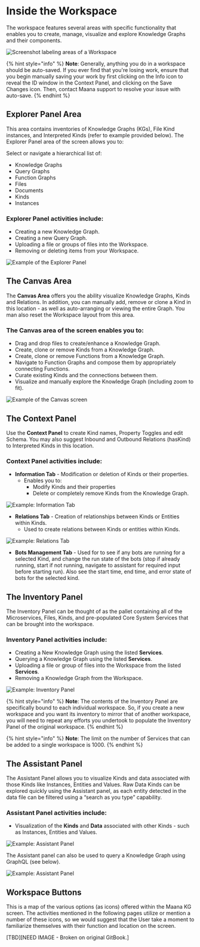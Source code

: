 # Inside the Workspace

The workspace features several areas with specific functionality that enables you to create, manage, visualize and explore Knowledge Graphs and their components.

![Screenshot labeling areas of a Workspace](https://maanaimages.blob.core.windows.net/maana-q-documentation/Screen%20Shot%202019-02-07%20at%2012.43.29%20PM.png)



{% hint style="info" %}
**Note**:  Generally, anything you do in a workspace should be auto-saved.  If you ever find that you're losing work, ensure that you begin manually saving your work by first clicking on the Info icon to reveal the ID window in the Context Panel, and clicking on the Save Changes icon.  Then, contact Maana support to resolve your issue with auto-save.
{% endhint %}

## Explorer Panel Area

This area contains inventories of Knowledge Graphs \(KGs\), File Kind instances, and Interpreted Kinds \(refer to example provided below\). The Explorer Panel area of the screen allows you to:

Select or navigate a hierarchical list of:

* Knowledge Graphs
* Query Graphs
* Function Graphs
* Files
* Documents
* Kinds
* Instances

### **Explorer Panel** activities include:

* Creating a new Knowledge Graph.
* Creating a new Query Graph.
* Uploading a file or groups of files into the Workspace.
* Removing or deleting items from your Workspace.

![Example of the Explorer Panel](https://maanaimages.blob.core.windows.net/maana-q-documentation/Explorer%20Panel.png)



## The Canvas Area

The **Canvas Area** offers you the ability visualize Knowledge Graphs, Kinds and Relations. In addition, you can manually add, remove or clone a Kind in this location - as well as auto-arranging or viewing the entire Graph. You man also reset the Workspace layout from this area.  

### The Canvas area of the screen enables you to:

* Drag and drop files to create/enhance a Knowledge Graph.
* Create, clone or remove Kinds from a Knowledge Graph.
* Create, clone or remove Functions from a Knowledge Graph.
* Navigate to Function Graphs and compose them by appropriately connecting Functions.
* Curate existing Kinds and the connections between them.
* Visualize and manually explore the Knowledge Graph \(including zoom to fit\).

![Example of the Canvas screen](https://maanaimages.blob.core.windows.net/maana-q-documentation/image008.png)



## The Context Panel

Use the **Context Panel** to create Kind names, Property Toggles and edit Schema.  You may also suggest Inbound and Outbound Relations \(hasKind\) to Interpreted Kinds in this location.

### **Context Panel** activities include:

* **Information Tab** - Modification or deletion of Kinds or their properties.
  * Enables you to:
    * Modify Kinds and their properties
    * Delete or completely remove Kinds from the Knowledge Graph.

![Example: Information Tab](https://maanaimages.blob.core.windows.net/maana-q-documentation/Information%20Tab.png)



* **Relations Tab** - Creation of relationships between Kinds or Entities within Kinds.
  * Used to create relations between Kinds or entities within Kinds.

![Example: Relations Tab](https://maanaimages.blob.core.windows.net/maana-q-documentation/Relations%20Tab.png)



* **Bots Management Tab** - Used for to see if any bots are running for a selected Kind, and change the run state of the bots \(stop if already running, start if not running, navigate to assistant for required input before starting run\). Also see the start time, end time, and error state of bots for the selected kind.

## The Inventory Panel

The Inventory Panel can be thought of as the pallet containing all of the Microservices, Files, Kinds, and pre-populated Core System Services that can be brought into the workspace.

### **Inventory Panel** activities include:

* Creating a New Knowledge Graph using the listed **Services**.
* Querying a Knowledge Graph using the listed **Services**.
* Uploading a file or group of files into the Workspace from the listed **Services**.
* Removing a Knowledge Graph from the Workspace.

![Example: Inventory Panel](https://maanaimages.blob.core.windows.net/maana-q-documentation/image010.png)



{% hint style="info" %}
**Note**:  The contents of the Inventory Panel are specifically bound to each individual workspace. So, if you create a new workspace and you want its inventory to mirror that of another workspace, you will need to repeat any efforts you undertook to populate the Inventory Panel of the original workspace.
{% endhint %}

{% hint style="info" %}
**Note**:  The limit on the number of Services that can be added to a single workspace is 1000.
{% endhint %}

## The Assistant Panel

The Assistant Panel allows you to visualize Kinds and data associated with those Kinds like Instances, Entities and Values. Raw Data Kinds can be explored quickly using the Assistant panel, as each entity detected in the data file can be filtered using a “search as you type” capability.

### Assistant **Panel** activities include:

* Visualization of the **Kinds** and **Data** associated with other Kinds - such as Instances, Entities and Values.

![Example: Assistant Panel](https://maanaimages.blob.core.windows.net/maana-q-documentation/image011.png)



The Assistant panel can also be used to query a Knowledge Graph using GraphQL \(see below\).

![Example: Assistant Panel](https://maanaimages.blob.core.windows.net/maana-q-documentation/image012.png)



## Workspace Buttons

This is a map of the various options \(as icons\) offered within the Maana KG screen. The activities mentioned in the following pages utilize or mention a number of these icons, so we would suggest that the User take a moment to familiarize themselves with their function and location on the screen.​

\[TBD\]\[NEED IMAGE - Broken on original GitBook.\]

